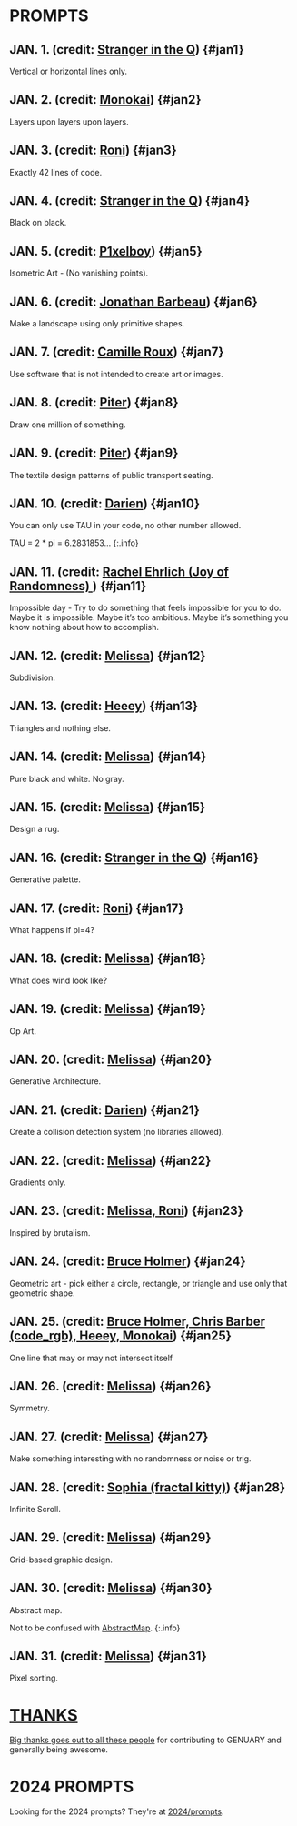 # PROMPTS

## JAN. 1. <span class="credit">(credit: [Stranger in the Q](#))</span> {#jan1}

Vertical or horizontal lines only.

## JAN. 2. <span class="credit">(credit: [Monokai](#))</span> {#jan2}

Layers upon layers upon layers.

## JAN. 3. <span class="credit">(credit: [Roni](#))</span> {#jan3}

Exactly 42 lines of code.

## JAN. 4. <span class="credit">(credit: [Stranger in the Q](#))</span> {#jan4}

Black on black.

## JAN. 5. <span class="credit">(credit: [P1xelboy](#))</span> {#jan5}

Isometric Art - (No vanishing points).

## JAN. 6. <span class="credit">(credit: [Jonathan Barbeau](#))</span> {#jan6}

Make a landscape using only primitive shapes.

## JAN. 7. <span class="credit">(credit: [Camille Roux](#))</span> {#jan7}

Use software that is not intended to create art or images.

## JAN. 8. <span class="credit">(credit: [Piter](#))</span> {#jan8}

Draw one million of something.

## JAN. 9. <span class="credit">(credit: [Piter](#))</span> {#jan9}

The textile design patterns of public transport seating.

## JAN. 10. <span class="credit">(credit: [Darien](#))</span> {#jan10}

You can only use TAU in your code, no other number allowed.

TAU = 2 * pi = 6.2831853...
{:.info}

## JAN. 11. <span class="credit">(credit: [Rachel Ehrlich (Joy of Randomness) ](#))</span> {#jan11}

Impossible day - Try to do something that feels impossible for you to do. Maybe it is impossible. Maybe it’s too ambitious. Maybe it’s something you know nothing about how to accomplish.

## JAN. 12. <span class="credit">(credit: [Melissa](#))</span> {#jan12}

Subdivision.

## JAN. 13. <span class="credit">(credit: [Heeey](#))</span> {#jan13}

Triangles and nothing else.

## JAN. 14. <span class="credit">(credit: [Melissa](#))</span> {#jan14}

Pure black and white. No gray.

## JAN. 15. <span class="credit">(credit: [Melissa](#))</span> {#jan15}

Design a rug.

## JAN. 16. <span class="credit">(credit: [Stranger in the Q](#))</span> {#jan16}

Generative palette.

## JAN. 17. <span class="credit">(credit: [Roni](#))</span> {#jan17}

What happens if pi=4?

## JAN. 18. <span class="credit">(credit: [Melissa](#))</span> {#jan18}

What does wind look like?

## JAN. 19. <span class="credit">(credit: [Melissa](#))</span> {#jan19}

Op Art.

## JAN. 20. <span class="credit">(credit: [Melissa](#))</span> {#jan20}

Generative Architecture.

## JAN. 21. <span class="credit">(credit: [Darien](#))</span> {#jan21}

Create a collision detection system (no libraries allowed).

## JAN. 22. <span class="credit">(credit: [Melissa](#))</span> {#jan22}

Gradients only.

## JAN. 23. <span class="credit">(credit: [Melissa, Roni](#))</span> {#jan23}

Inspired by brutalism.

## JAN. 24. <span class="credit">(credit: [Bruce Holmer](#))</span> {#jan24}

Geometric art - pick either a circle, rectangle, or triangle and use only that geometric shape.

## JAN. 25. <span class="credit">(credit: [Bruce Holmer, Chris Barber (code_rgb), Heeey, Monokai](#))</span> {#jan25}

One line that may or may not intersect itself

## JAN. 26. <span class="credit">(credit: [Melissa](#))</span> {#jan26}

Symmetry.

## JAN. 27. <span class="credit">(credit: [Melissa](#))</span> {#jan27}

Make something interesting with no randomness or noise or trig.

## JAN. 28. <span class="credit">(credit: [Sophia (fractal kitty)](#))</span> {#jan28}

Infinite Scroll.

## JAN. 29. <span class="credit">(credit: [Melissa](#))</span> {#jan29}

Grid-based graphic design.

## JAN. 30. <span class="credit">(credit: [Melissa](#))</span> {#jan30}

Abstract map.

Not to be confused with [AbstractMap](https://docs.oracle.com/javase/8/docs/api/java/util/AbstractMap.html).
{:.info}

## JAN. 31. <span class="credit">(credit: [Melissa](#))</span> {#jan31}

Pixel sorting.

# [THANKS](thanks)

[Big thanks goes out to all these people](thanks) for contributing to GENUARY and generally being awesome.

# 2024 PROMPTS

Looking for the 2024 prompts? They're at [2024/prompts](2024/prompts).

<script>
  // this is the script to highlight the right prompt every day
  onload=_=>{
    let now = new Date(),
        year = now.getFullYear(),
        month = now.getMonth(),
        day = now.getDate();

    if (year !== 2025 || month !== 0) return; // The if statement makes sure we only highlight days in January 2023 (TODO: somebody please update this comment)
    let hash = `#jan${day}`;
    if (!location.hash) location = hash;
    let h2 = document.querySelector(hash);
    h2.classList.add("today");
    let p = document.createElement("p");
    p.className="share";
    p.innerHTML=`Share your results using the hashtags <b>#genuary${day}</b> (this prompt) and <b>#genuary</b>!`;
    h2.after(p)
  }
</script>

